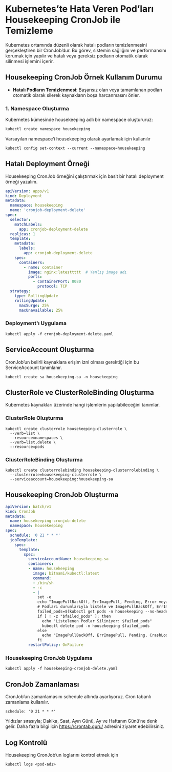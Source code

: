 # Kubernetes’te Hata Veren Pod’ları Housekeeping CronJob ile Temizleme

Kubernetes ortamında düzenli olarak hatalı podların temizlenmesini gerçekleştiren bir CronJob’dur. Bu görev, sistemin sağlığını ve performansını korumak için yapılır ve hatalı veya gereksiz podların otomatik olarak silinmesi işlemini içerir.

## Housekeeping CronJob Örnek Kullanım Durumu

- **Hatalı Podların Temizlenmesi**: Başarısız olan veya tamamlanan podları otomatik olarak silerek kaynakların boşa harcanmasını önler.

### 1. Namespace Oluşturma

Kubernetes kümesinde housekeeping adlı bir namespace oluştururuz:

```bash
kubectl create namespace housekeeping
```
Varsayılan namespace’i housekeeping olarak ayarlamak için kullanılır
```
kubectl config set-context --current --namespace=housekeeping
```
## Hatalı Deployment Örneği
Housekeeping CronJob örneğini çalıştırmak için basit bir hatalı deployment örneği yazalım.

```yaml
apiVersion: apps/v1
kind: Deployment
metadata:
  namespace: housekeeping
  name: 'cronjob-deployment-delete'
spec:
  selector:
    matchLabels:
      app: cronjob-deployment-delete
  replicas: 1
  template:
    metadata:
      labels:
        app: cronjob-deployment-delete
    spec:
      containers:
        - name: container
          image: nginx:latesttttt  # Yanlış image adı
          ports:
            - containerPort: 8080
              protocol: TCP
  strategy:
    type: RollingUpdate
    rollingUpdate:
      maxSurge: 25%
      maxUnavailable: 25%
```
### Deployment'ı Uygulama
```
kubectl apply -f cronjob-deployment-delete.yaml
```
## ServiceAccount Oluşturma
CronJob’un belirli kaynaklara erişim izni olması gerektiği için bu ServiceAccount tanımlanır.
```
kubectl create sa housekeeping-sa -n housekeeping
```
## ClusterRole ve ClusterRoleBinding Oluşturma
Kubernetes kaynakları üzerinde hangi işlemlerin yapılabileceğini tanımlar.
### ClusterRole Oluşturma
```
kubectl create clusterrole housekeeping-clusterrole \
  --verb=list \
  --resource=namespaces \
  --verb=list,delete \
  --resource=pods
```
### ClusterRoleBinding Oluşturma
```
kubectl create clusterrolebinding housekeeping-clusterrolebinding \
  --clusterrole=housekeeping-clusterrole \
  --serviceaccount=housekeeping:housekeeping-sa
```
## Housekeeping CronJob Oluşturma
```yaml
apiVersion: batch/v1
kind: CronJob
metadata:
  name: housekeeping-cronjob-delete
  namespace: housekeeping
spec:
  schedule: '0 21 * * *'
  jobTemplate:
    spec:
      template:
        spec:
          serviceAccountName: housekeeping-sa
          containers:
          - name: housekeeping
            image: bitnami/kubectl:latest
            command:
            - /bin/sh
            - -c
            - |
              set -e
              echo "ImagePullBackOff, ErrImagePull, Pending, Error veya CrashLoopBackOff durumunda olan podları kontrol ediliyor"
              # Podları durumlarıyla listele ve ImagePullBackOff, ErrImagePull, Pending, Error veya CrashLoopBackOff durumunda olanları filtrele
              failed_pods=$(kubectl get pods -n housekeeping --no-headers | grep -E "ImagePullBackOff|ErrImagePull|Pending|CrashLoopBackOff|Error" | awk '{print $1}')
              if [ ! -z "$failed_pods" ]; then
                echo "Listelenen Podlar Siliniyor: $failed_pods"
                kubectl delete pod -n housekeeping $failed_pods
              else
                echo "ImagePullBackOff, ErrImagePull, Pending, CrashLoopBackOff veya Error durumunda olan pod bulunamadı"
              fi
          restartPolicy: OnFailure
```
### Housekeeping CronJob Uygulama
```
kubectl apply -f housekeeping-cronjob-delete.yaml
```
## CronJob Zamanlaması

CronJob’un zamanlamasını schedule altında ayarlıyoruz. Cron tabanlı zamanlama kullanılır.
```
schedule: '0 21 * * *'
```
Yıldızlar sırasıyla; Dakika, Saat, Ayın Günü, Ay ve Haftanın Günü’ne denk gelir. Daha fazla bilgi için <https://crontab.guru/> adresini ziyaret edebilirsiniz.

## Log Kontrolü
Housekeeping CronJob’un loglarını kontrol etmek için
```
kubectl logs <pod-adı>
```


